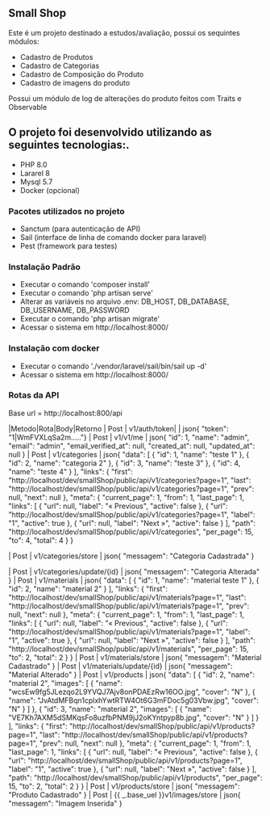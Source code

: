 ## Small Shop

Este é um projeto destinado a estudos/avaliação, possui os sequintes módulos:

- Cadastro de Produtos
- Cadastro de Categorias
- Cadastro de Composição do Produto
- Cadastro de imagens do produto

Possui um módulo de log de alterações do produto feitos com Traits e Observable

## O projeto foi desenvolvido utilizando as seguintes tecnologias:.

- PHP 8.0
- Lararel 8
- Mysql 5.7
- Docker (opcional)

### Pacotes utilizados no projeto

- Sanctum (para autenticação de API)
- Sail (interface de linha de comando docker para laravel)
- Pest (framework para testes)


### Instalação Padrão

- Executar o comando 'composer install' 
- Executar o comando 'php artisan serve' 
- Alterar as variáveis no arquivo .env: DB_HOST, DB_DATABASE, DB_USERNAME, DB_PASSWORD
- Executar o comando 'php artisan migrate'
- Acessar o sistema em http://localhost:8000/

### Instalação com docker

- Executar o comando './vendor/laravel/sail/bin/sail up -d' 
- Acessar o sistema em http://localhost:8000/


### Rotas da API

Base url = http://localhost:800/api


|Metodo|Rota|Body|Retorno
| Post | v1/auth/token| | json{  "token": "1|WmFVXLqSa2m....."}
| Post | v1/v1/me | json{
    "id": 1,
    "name": "admin",
    "email": "admin",
    "email_verified_at": null,
    "created_at": null,
    "updated_at": null
  }
| Post | v1/categories | json{
  "data": [
    {
      "id": 1,
      "name": "teste 1"
    },
    {
      "id": 2,
      "name": "categoria 2"
    },
    {
      "id": 3,
      "name": "teste 3"
    },
    {
      "id": 4,
      "name": "teste 4"
    }
  ],
  "links": {
    "first": "http:\/\/localhost\/dev\/smallShop\/public\/api\/v1\/categories?page=1",
    "last": "http:\/\/localhost\/dev\/smallShop\/public\/api\/v1\/categories?page=1",
    "prev": null,
    "next": null
  },
  "meta": {
    "current_page": 1,
    "from": 1,
    "last_page": 1,
    "links": [
      {
        "url": null,
        "label": "&laquo; Previous",
        "active": false
      },
      {
        "url": "http:\/\/localhost\/dev\/smallShop\/public\/api\/v1\/categories?page=1",
        "label": "1",
        "active": true
      },
      {
        "url": null,
        "label": "Next &raquo;",
        "active": false
      }
    ],
    "path": "http:\/\/localhost\/dev\/smallShop\/public\/api\/v1\/categories",
    "per_page": 15,
    "to": 4,
    "total": 4
  }
}

| Post | v1/categories/store | json{
  "messagem": "Categoria Cadastrada"
}

| Post | v1/categories/update/{id} | json{
  "messagem": "Categoria Alterada"
}
| Post | v1/materials | json{
  "data": [
    {
      "id": 1,
      "name": "material teste 1"
    },
    {
      "id": 2,
      "name": "material 2"
    }
  ],
  "links": {
    "first": "http:\/\/localhost\/dev\/smallShop\/public\/api\/v1\/materials?page=1",
    "last": "http:\/\/localhost\/dev\/smallShop\/public\/api\/v1\/materials?page=1",
    "prev": null,
    "next": null
  },
  "meta": {
    "current_page": 1,
    "from": 1,
    "last_page": 1,
    "links": [
      {
        "url": null,
        "label": "&laquo; Previous",
        "active": false
      },
      {
        "url": "http:\/\/localhost\/dev\/smallShop\/public\/api\/v1\/materials?page=1",
        "label": "1",
        "active": true
      },
      {
        "url": null,
        "label": "Next &raquo;",
        "active": false
      }
    ],
    "path": "http:\/\/localhost\/dev\/smallShop\/public\/api\/v1\/materials",
    "per_page": 15,
    "to": 2,
    "total": 2
  }
}
| Post | v1/materials/store | json{
  "messagem": "Material Cadastrado"
}
| Post | v1/materials/update/{id} | json{
  "messagem": "Material Alterado"
}
| Post | v1/products | json{
  "data": [
    {
      "id": 2,
      "name": "material 2",
      "images": [
        {
          "name": "wcsEw9fg5JLezqo2L9YVQJ7Ajv8onPDAEzRw16OO.jpg",
          "cover": "N"
        },
        {
          "name": "JvAtdMFBqn1cplxhYwtRTW4Ot6G3mFDoc5g03Vbw.jpg",
          "cover": "N"
        }
      ]
    },
    {
      "id": 3,
      "name": "material 2",
      "images": [
        {
          "name": "VE7Kh7AXM5dSMKqsFo8uzfbPNM9jJ2oKYntpyp8b.jpg",
          "cover": "N"
        }
      ]
    }
  ],
  "links": {
    "first": "http:\/\/localhost\/dev\/smallShop\/public\/api\/v1\/products?page=1",
    "last": "http:\/\/localhost\/dev\/smallShop\/public\/api\/v1\/products?page=1",
    "prev": null,
    "next": null
  },
  "meta": {
    "current_page": 1,
    "from": 1,
    "last_page": 1,
    "links": [
      {
        "url": null,
        "label": "&laquo; Previous",
        "active": false
      },
      {
        "url": "http:\/\/localhost\/dev\/smallShop\/public\/api\/v1\/products?page=1",
        "label": "1",
        "active": true
      },
      {
        "url": null,
        "label": "Next &raquo;",
        "active": false
      }
    ],
    "path": "http:\/\/localhost\/dev\/smallShop\/public\/api\/v1\/products",
    "per_page": 15,
    "to": 2,
    "total": 2
  }
}
| Post | v1/products/store | json{
  "messagem": "Produto Cadastrado"
}
| Post | {{ _.base_uel }}v1/images/store | json{
  "messagem": "Imagem Inserida"
}

